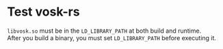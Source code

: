 # Test vosk-rs

`libvosk.so` must be in the `LD_LIBRARY_PATH` at both build and runtime.  
After you build a binary, you must set `LD_LIBRARY_PATH` before executing it.
